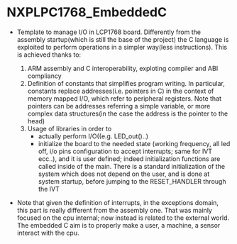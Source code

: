 # NXPLPC1768_EmbeddedC

- Template to manage I/O in LCP1768 board. Differently from the assembly startup(which is still the base of the project) the C language is exploited to perform operations in a simpler way(less instructions). This is achieved thanks to:

   1. ARM assembly and C interoperability, exploting compiler and ABI compliancy
   2. Definition of constants that simplifies program writing. In particular, constants replace addresses(i.e. pointers in C) in the context of memory mapped I/O, which refer to peripheral registers. Note that pointers can be addresses referring a simple variable, or more complex data structures(in the case the address is the pointer to the head)
   3. Usage of libraries in order to  
       - actually perform I/O((e.g. LED_out()..)
       - initialize the board to the needed state (working frequency, all led off, i/o pins configuration to accept interrupts; same for IVT ecc..), and it is user defined; indeed initialization functions are called inside of the main. There is a standard initialization of the system which does not depend on the user, and is done at system startup, before jumping to the RESET_HANDLER through the IVT

- Note that given the definition of interrupts, in the exceptions domain, this part is really different from the assembly one. That was mainly focused on the cpu internal; now instead is related to the external world. The embedded C aim is to properly make a user, a machine, a sensor interact with the cpu.
